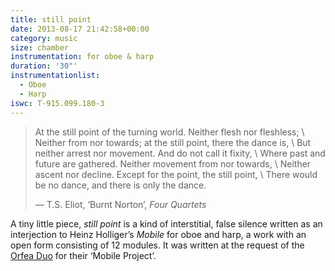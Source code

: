 ```yaml
---
title: still point
date: 2013-08-17 21:42:58+00:00
category: music
size: chamber
instrumentation: for oboe & harp
duration: '30"'
instrumentationlist:
  - Oboe
  - Harp
iswc: T-915.099.180-3
---
```


> At the still point of the turning world. Neither flesh nor fleshless; \\
Neither from nor towards; at the still point, there the dance is, \\
But neither arrest nor movement. And do not call it fixity, \\
Where past and future are gathered. Neither movement from nor towards, \\
Neither ascent nor decline. Except for the point, the still point, \\
There would be no dance, and there is only the dance.
>
> — T.S. Eliot, ‘Burnt Norton’, _Four Quartets_

A tiny little piece, _still point_ is a kind of interstitial, false silence written as an interjection to Heinz Holliger’s _Mobile_ for oboe and harp, a work with an open form consisting of 12 modules. It was written at the request of the [Orfea Duo](http://orfea.co.uk/) for their ‘Mobile Project’.
